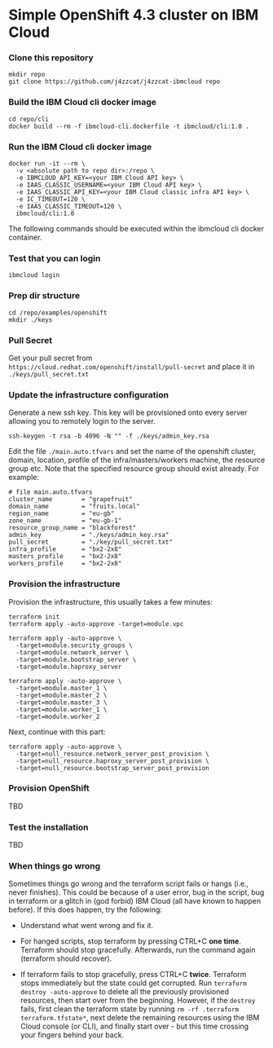 # Simple OpenShift 4.3 cluster on IBM Cloud

### Clone this repository
```
mkdir repo
git clone https://github.com/j4zzcat/j4zzcat-ibmcloud repo
```

### Build the IBM Cloud cli docker image
```
cd repo/cli
docker build --rm -f ibmcloud-cli.dockerfile -t ibmcloud/cli:1.0 .
```

### Run the IBM Cloud cli docker image
```
docker run -it --rm \
  -v <absolute path to repo dir>:/repo \
  -e IBMCLOUD_API_KEY=<your IBM Cloud API key> \
  -e IAAS_CLASSIC_USERNAME=<your IBM Cloud API key> \
  -e IAAS_CLASSIC_API_KEY=<your IBM Cloud classic infra API key> \
  -e IC_TIMEOUT=120 \
  -e IAAS_CLASSIC_TIMEOUT=120 \
  ibmcloud/cli:1.0
```

The following commands should be executed within the ibmcloud cli docker container.

### Test that you can login
```
ibmcloud login
```

### Prep dir structure
```
cd /repo/examples/openshift
mkdir ./keys
```

### Pull Secret
Get your pull secret from `https://cloud.redhat.com/openshift/install/pull-secret` and place it in `./keys/pull_secret.txt`

### Update the infrastructure configuration
Generate a new ssh key. This key will be provisioned onto every server allowing you to remotely login to the server.
```
ssh-keygen -t rsa -b 4096 -N "" -f ./keys/admin_key.rsa
```

Edit the file `./main.auto.tfvars` and set the name of the openshift cluster, domain, location, profile of the infra/masters/workers machine, the resource group etc. Note that the specified resource group should exist already. For example:
```
# file main.auto.tfvars
cluster_name        = "grapefruit"
domain_name         = "fruits.local"
region_name         = "eu-gb"
zone_name           = "eu-gb-1"
resource_group_name = "blackforest"
admin_key           = "./keys/admin_key.rsa"
pull_secret         = "./key/pull_secret.txt"
infra_profile       = "bx2-2x8"
masters_profile     = "bx2-2x8"
workers_profile     = "bx2-2x8"
```

### Provision the infrastructure
Provision the infrastructure, this usually takes a few minutes:
```
terraform init
terraform apply -auto-approve -target=module.vpc

terraform apply -auto-approve \
  -target=module.security_groups \
  -target=module.network_server \
  -target=module.bootstrap_server \
  -target=module.haproxy_server

terraform apply -auto-approve \
  -target=module.master_1 \
  -target=module.master_2 \
  -target=module.master_3 \
  -target=module.worker_1 \
  -target=module.worker_2
```
Next, continue with this part:
```
terraform apply -auto-approve \
  -target=null_resource.network_server_post_provision \
  -target=null_resource.haproxy_server_post_provision \
  -target=null_resource.bootstrap_server_post_provision
```

### Provision OpenShift
TBD

### Test the installation
TBD

### When things go wrong
Sometimes things go wrong and the terraform script fails or hangs (i.e., never finishes). This could be because of a user error, bug in the script, bug in terraform or a glitch in (god forbid) IBM Cloud (all have known to happen before). If this does happen, try the following:
* Understand what went wrong and fix it.

* For hanged scripts, stop terraform by pressing CTRL+C **one time**. Terraform should stop gracefully. Afterwards, run the command again (terraform should recover).

* If terraform fails to stop gracefully, press CTRL+C **twice**. Terraform stops immediately but the state could get corrupted. Run `terraform destroy -auto-approve` to delete all the previously provisioned resources, then start over from the beginning. However, if the `destroy` fails, first clean the terraform state by running `rm -rf .terraform terraform.tfstate*`, next delete the remaining resources using the IBM Cloud console (or CLI), and finally start over - but this time crossing your fingers behind your back.
